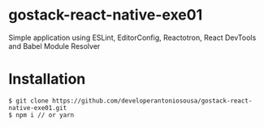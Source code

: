 # gostack-react-native-exe01

Simple application using ESLint, EditorConfig, Reactotron, React DevTools and Babel Module Resolver

# Installation

```
$ git clone https://github.com/developerantoniosousa/gostack-react-native-exe01.git
$ npm i // or yarn
```
